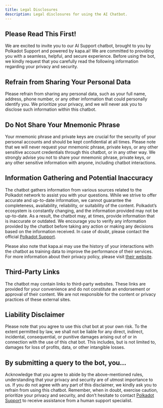 ```yaml
---
title: Legal Disclosures
description: Legal disclosures for using the AI Chatbot.
---
```


## Please Read This First!

We are excited to invite you to our AI Support chatbot, brought to you by Polkadot Support and powered by kapa.ai! We are committed to providing you with a seamless, helpful, and secure experience. Before using the bot, we kindly request that you carefully read the following information regarding your privacy and security.

## Refrain from Sharing Your Personal Data

Please refrain from sharing any personal data, such as your full name, address, phone number, or any other information that could personally identify you. We prioritize your privacy, and we will never ask you to disclose such information within this chatbot.

## Do Not Share Your Mnemonic Phrase

Your mnemonic phrase and private keys are crucial for the security of your personal accounts and should be kept confidential at all times. Please note that we will never request your mnemonic phrase, private keys, or any other sensitive account credentials through this chatbot, or in any other way. We strongly advise you not to share your mnemonic phrase, private keys, or any other sensitive information with anyone, including chatbot interactions.

## Information Gathering and Potential Inaccuracy

The chatbot gathers information from various sources related to the Polkadot network to assist you with your questions. While we strive to offer accurate and up-to-date information, we cannot guarantee the completeness, availability, reliability, or suitability of the content. Polkadot’s ecosystem is constantly changing, and the information provided may not be up-to-date. As a result, the chatbot may, at times, provide information that is inaccurate or outdated. We encourage you to verify any information provided by the chatbot before taking any action or making any decisions based on the information received. In case of doubt, please contact the official [Polkadot Support](https://support.polkadot.network/support/tickets/new).

Please also note that kapa.ai may use the history of your interactions with the chatbot as training data to improve the performance of their services. For more information about their privacy policy, please visit [their website](https://www.kapa.ai/content/privacy-policy).

## Third-Party Links

The chatbot may contain links to third-party websites. These links are provided for your convenience and do not constitute an endorsement or approval of their content. We are not responsible for the content or privacy practices of these external sites.

## Liability Disclaimer

Please note that you agree to use this chat bot at your own risk. To the extent permitted by law, we shall not be liable for any direct, indirect, incidental, consequential, or punitive damages arising out of or in connection with the use of this chat bot. This includes, but is not limited to, damages for loss of profits, data, or other intangible losses.

## By submitting a query to the bot, you…

Acknowledge that you agree to abide by the above-mentioned rules, understanding that your privacy and security are of utmost importance to us. If you do not agree with any part of this disclaimer, we kindly ask you to refrain from using this chatbot. Remember, when in doubt, exercise caution, prioritize your privacy and security, and don’t hesitate to contact [Polkadot Support](https://support.polkadot.network/support/tickets/new) to receive assistance from a human support specialist.
